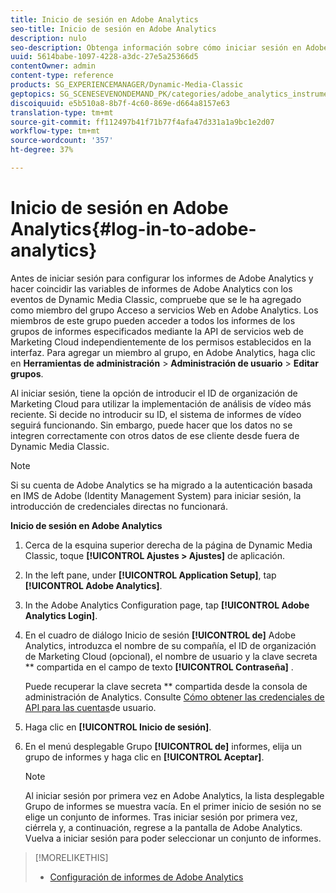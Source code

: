```yaml
---
title: Inicio de sesión en Adobe Analytics
seo-title: Inicio de sesión en Adobe Analytics
description: nulo
seo-description: Obtenga información sobre cómo iniciar sesión en Adobe Analytics.
uuid: 5614babe-1097-4228-a3dc-27e5a25366d5
contentOwner: admin
content-type: reference
products: SG_EXPERIENCEMANAGER/Dynamic-Media-Classic
geptopics: SG_SCENESEVENONDEMAND_PK/categories/adobe_analytics_instrumentation_kit
discoiquuid: e5b510a8-8b7f-4c60-869e-d664a8157e63
translation-type: tm+mt
source-git-commit: ff112497b41f71b77f4afa47d331a1a9bc1e2d07
workflow-type: tm+mt
source-wordcount: '357'
ht-degree: 37%

---
```



# Inicio de sesión en Adobe Analytics{#log-in-to-adobe-analytics}

Antes de iniciar sesión para configurar los informes de Adobe Analytics y hacer coincidir las variables de informes de Adobe Analytics con los eventos de Dynamic Media Classic, compruebe que se le ha agregado como miembro del grupo Acceso a servicios Web en Adobe Analytics. Los miembros de este grupo pueden acceder a todos los informes de los grupos de informes especificados mediante la API de servicios web de Marketing Cloud independientemente de los permisos establecidos en la interfaz. Para agregar un miembro al grupo, en Adobe Analytics, haga clic en **Herramientas de administración** > **Administración de usuario** > **Editar grupos**.

Al iniciar sesión, tiene la opción de introducir el ID de organización de Marketing Cloud para utilizar la implementación de análisis de vídeo más reciente. Si decide no introducir su ID, el sistema de informes de vídeo seguirá funcionando. Sin embargo, puede hacer que los datos no se integren correctamente con otros datos de ese cliente desde fuera de Dynamic Media Classic.

>[!NOTE]
>
>Si su cuenta de Adobe Analytics se ha migrado a la autenticación basada en IMS de Adobe (Identity Management System) para iniciar sesión, la introducción de credenciales directas no funcionará.

**Inicio de sesión en Adobe Analytics**

1. Cerca de la esquina superior derecha de la página de Dynamic Media Classic, toque **[!UICONTROL Ajustes > Ajustes]** de aplicación.
1. In the left pane, under **[!UICONTROL Application Setup]**, tap **[!UICONTROL Adobe Analytics]**.
1. In the Adobe Analytics Configuration page, tap **[!UICONTROL Adobe Analytics Login]**.
1. En el cuadro de diálogo Inicio de sesión **[!UICONTROL de]** Adobe Analytics, introduzca el nombre de su compañía, el ID de organización de Marketing Cloud (opcional), el nombre de usuario y la clave secreta ** compartida en el campo de texto **[!UICONTROL Contraseña]** .

   Puede recuperar la clave secreta ** compartida desde la consola de administración de Analytics. Consulte [Cómo obtener las credenciales de API para las cuentas](https://helpx.adobe.com/analytics/kb/how-to-get-api-credentials-for-user-accounts-.html)de usuario.

1. Haga clic en **[!UICONTROL Inicio de sesión]**.
1. En el menú desplegable Grupo **[!UICONTROL de]** informes, elija un grupo de informes y haga clic en **[!UICONTROL Aceptar]**.

   >[!NOTE]
   >
   >Al iniciar sesión por primera vez en Adobe Analytics, la lista desplegable Grupo de informes se muestra vacía. En el primer inicio de sesión no se elige un conjunto de informes. Tras iniciar sesión por primera vez, ciérrela y, a continuación, regrese a la pantalla de Adobe Analytics. Vuelva a iniciar sesión para poder seleccionar un conjunto de informes.

>[!MORELIKETHIS]
>
>* [Configuración de informes de Adobe Analytics](configuring-analytics-reports.md#configuring_adobe_analytics_reports)

